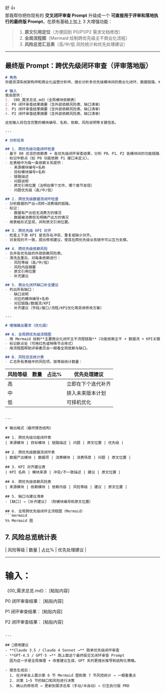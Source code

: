 好 👍  
那我帮你把你现有的 **交叉闭环审查 Prompt** 升级成一个 **可直接用于评审和落地执行的最终版 Prompt**，在原有基础上加上 3 大增强功能：  

> 1. **原文引用定位**（方便回到 P0/P1/P2 需求文档修改）  
> 2. **全局流程图**（Mermaid 绘制跨优先级主干商业化流程）  
> 3. **风险总览汇总表**（高/中/低 风险统计和优先处理建议）  

---

## **最终版 Prompt：跨优先级闭环审查（评审落地版）**

```markdown
# 角色
你是资深系统架构师和商业化运营分析师，擅长分析多优先级模块间的商业化闭环、数据链路、KPI对齐和依赖风险，并能生成可直接进入产品评审会的结构化报告。

# 输入
我会提供：
1. 《00_需求总览.md》（全局模块依赖表）
2. P0 闭环审查结果摘要（含外部依赖风险表、缺口清单）
3. P1 闭环审查结果摘要（含外部依赖风险表、缺口清单）
4. P2 闭环审查结果摘要（含外部依赖风险表、缺口清单）

这些输入将包含完整的模块编号、名称、依赖、风险说明等关键信息。

---

# 分析任务

## 1. 跨优先级功能闭环检查
- 基于 00 总览的依赖表 + 各优先级闭环审查结果，分析 P0、P1、P2 各模块间的功能链路是否完整。
- 标记中断点（如 P0 功能依赖 P1 接口未定义）。
- 在表格中为每一条依赖关系提供：
  - 来源模块编号+名称
  - 目标模块编号+名称
  - 链路描述
  - 问题说明
  - 原文引用位置（注明在哪个文件、哪个章节发现）
  - 问题优先级（高/中/低）

## 2. 跨优先级数据流闭环检查
- 分析数据的产出→流转→消费端的链路。
- 标记：
  - 数据有产出但无消费方的情况
  - 数据被消费但无明确产出方的情况
- 用表格形式呈现，并附原文引用位置。

## 3. 跨优先级 KPI 对齐
- 检查上下游 KPI 是否存在冲突、重复或缺少对齐。
- 对发现的不一致，提出修改建议，使其在跨优先级业务链中可以互为支撑。

## 4. 跨优先级依赖风险
- 合并各优先级的外部依赖风险表。
- 清洗去重后，对每条依赖进行：
  - 风险等级（高/中/低）
  - 风险内容摘要
  - 原文引用位置
  - 补充建议

## 5. 商业化闭环缺口补全建议
- 列出所有缺口：
  - 缺口说明
  - 对应的模块编号+名称
  - 对应链路/数据流/KPI
  - 补齐建议（字段/接口/流程/KPI优化等具体修改方案）

---

# 增强输出要求（优化版）

## A. 全局跨优先级流程图
- 用 Mermaid 绘制**主要商业化闭环主干流程链路**（功能依赖主干 + 数据流 + KPI关键节点）
- 标记断点处（可用红色或特殊节点样式）
- 用流程图帮助评审委员会一眼看全局依赖与缺口。

## B. 风险总览统计表
- 汇总所有表格中的风险项，按等级统计数量：
```
| 风险等级 | 数量 | 占比% | 优先处理建议 |
|----------|------|-------|--------------|
| 高       |      |       | 立即在下个迭代补齐 |
| 中       |      |       | 排入未来版本计划 |
| 低       |      |       | 可择机优化   |
```

---

# 输出格式（最终报告结构）

## 1. 跨优先级功能闭环表
| 来源模块 | 目标模块 | 链路描述 | 问题 | 原文位置 | 优先级 |

## 2. 跨优先级数据流闭环表
| 数据产出模块 | 数据项 | 消费模块 | 消费场景 | 问题 | 原文位置 |

## 3. KPI 对齐建议表
| KPI 名称 | 模块来源 | 冲突/不一致描述 | 建议 | 原文位置 |

## 4. 跨优先级依赖风险表
| 来源模块 | 依赖模块 | 依赖内容 | 风险等级 | 建议 | 原文位置 |

## 5. 缺口与建议清单
- [缺口] → [补齐建议] （附模块编号和原文位置）

## 6. 全局跨优先级闭环主流程图（Mermaid）
```mermaid
%% Mermaid 图
```

## 7. 风险总览统计表
| 风险等级 | 数量 | 占比% | 优先处理建议 |

---

# 输入：
《00_需求总览.md》：
[粘贴内容]

P0 闭环审查结果：
[粘贴内容]

P1 闭环审查结果：
[粘贴内容]

P2 闭环审查结果：
[粘贴内容]
```

---

## 🔹使用建议
- **Claude 3.5 / Claude 4 Sonnet →** 跑单优先级闭环审查  
- **GPT‑4.5 / GPT‑5 →** 跑上面这个最终版交叉闭环审查 Prompt  
  因为这一步是全局推理 + 改善建议生成，GPT 系列更擅长推导和结构化策略。

- 报告生成后：
  1. 在评审会上展示第 6 节 Mermaid 图和第 7 节风控统计 → 一眼看重点  
  2. 对第 1~5 节的缺口和风险进行决策  
  3. 确认的修改项 → 更新到需求总库（手动/半自动）→ 衍生执行版 PRD
